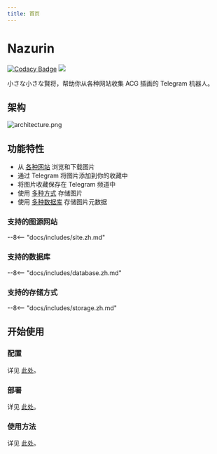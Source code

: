 ```yaml
---
title: 首页
---
```


# Nazurin

[![Codacy Badge](https://app.codacy.com/project/badge/Grade/5cbfed1b51a644b187ed5d9521a4ea95)](https://www.codacy.com/manual/y-young/nazurin?utm_source=github.com&utm_medium=referral&utm_content=y-young/nazurin&utm_campaign=Badge_Grade)
![](https://img.shields.io/badge/python->%3D%203.7-blue)

小さな小さな賢将，帮助你从各种网站收集 ACG 插画的 Telegram 机器人。

## 架构

![architecture.png](https://s2.loli.net/2022/09/10/mpW32BJqxajV7Sg.png)

## 功能特性

- 从 [各种网站](#支持的图源网站) 浏览和下载图片
- 通过 Telegram 将图片添加到你的收藏中
- 将图片收藏保存在 Telegram 频道中
- 使用 [多种方式](#支持的存储方式) 存储图片
- 使用 [多种数据库](#支持的数据库) 存储图片元数据

### 支持的图源网站

--8<-- "docs/includes/site.zh.md"

### 支持的数据库

--8<-- "docs/includes/database.zh.md"

### 支持的存储方式

--8<-- "docs/includes/storage.zh.md"

## 开始使用

### 配置

详见 [此处](./getting-started/configuration.zh.md)。

### 部署

详见 [此处](./getting-started/deploy.zh.md)。

### 使用方法

详见 [此处](./getting-started/usage.zh.md)。
